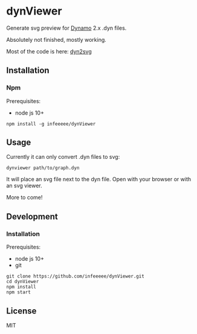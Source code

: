 # dynViewer

Generate svg preview for [Dynamo](https://dynamobim.org/) 2.x .dyn files.

Absolutely not finished, mostly working.

Most of the code is here: [dyn2svg](https://github.com/infeeeee/dyn2svg)

## Installation

### Npm

Prerequisites:
- node js 10+

```
npm install -g infeeeee/dynViewer
```

## Usage

Currently it can only convert .dyn files to svg:

```
dynviewer path/to/graph.dyn
```

It will place an svg file next to the dyn file. Open with your browser or with an svg viewer.


More to come!

## Development

### Installation

Prerequisites:
- node js 10+
- git

```
git clone https://github.com/infeeeee/dynViewer.git
cd dynViewer
npm install
npm start
```



## License

MIT
